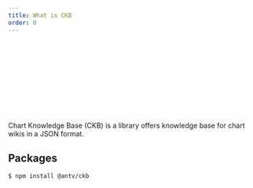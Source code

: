 ```yaml
---
title: What is CKB
order: 0
---
```


<embed src='@/docs/common/style.md'></embed>


Chart Knowledge Base (CKB) is a library offers knowledge base for chart wikis in a JSON format. 

## Packages

```bash
$ npm install @antv/ckb
```



